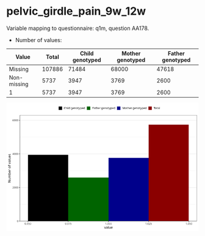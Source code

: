 # pelvic_girdle_pain_9w_12w
Variable mapping to questionnaire: q1m, question AA178.
- Number of values:

| Value | Total | Child genotyped | Mother genotyped | Father genotyped |
| ----- | ----- | --------------- | ---------------- | ---------------- |
| Missing | 107886 | 71484 | 68000 | 47618 |
| Non-missing | 5737 | 3947 | 3769 | 2600 |
| 1 | 5737 | 3947 | 3769 | 2600 |



![](pelvic_girdle_pain_9w_12w_n.png)



